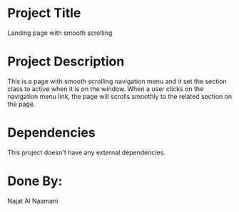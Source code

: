 # Project Title
Landing page with smooth scrolling

# Project Description

This is a page with smooth scrolling navigation menu and it set the section class to active when it is on the window. 
When a user clicks on the navigation menu link, the page will scrolls smoothly to the related section on the page. 

# Dependencies

This project doesn't have any external dependencies.


# Done By:
Najat Al Naamani


